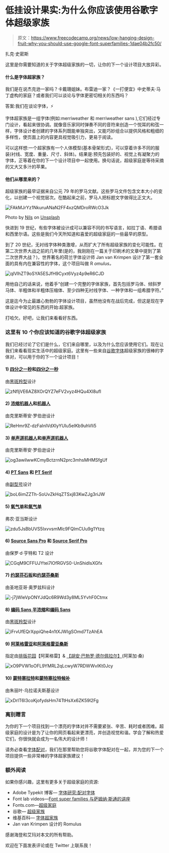 # 低挂设计果实:为什么你应该使用谷歌字体超级家族

> 原文：<https://www.freecodecamp.org/news/low-hanging-design-fruit-why-you-should-use-google-font-superfamilies-1dae04b2fc50/>

扎克·史密斯

这里是你需要知道的关于字体超级家族的一切，让你的下一个设计项目大放异彩。

#### 什么是字体超家族？

我们是在说杰克逊一家吗？卡戴珊姐妹。布雷迪一家？《一打便宜》中史蒂夫·马丁虚构的家庭？或者我们可以谈论与字体更密切相关的东西吗？

答案:我们在谈论字体，⚡

字体超家族是一组字体(例如:merriweather 和 merriweather sans ),它们经过专门设计，看起来很协调。就像音乐家同时弹奏不同的音符来创造一个悦耳的和弦一样，字体设计者创建的字体系列既能单独突出，又能巧妙组合以提供风格和粗细的多样性，使页面上的内容更具视觉吸引力，更易于阅读。

可以这样想:一个超家族有一个人体模型(基本骨架形式)，可以穿着许多不同的服装(衬线、宽度、重量、尺寸、斜体)。结果是:预先包装好的、视觉上有凝聚力的字体，正等着在你的下一个设计项目中一起使用。换句话说，超级家庭是等待采摘的又大又多汁的苹果。

#### 他们从哪里来的？

超级家族的最早证据来自公元 79 年的罗马文献。这些罗马文件包含文本大小的变化，以创建一个视觉层次。在酷起来之前，罗马人把标题文字做得比正文大。

![FAkMJrYz1NkuruANaN2FF4xzQMDroRWcO3Jk](img/ee90d1d780eceb9dc91fb2917e04e36f.png)

Photo by [Nils](https://unsplash.com/photos/kaEhf0eZme8?utm_source=unsplash&utm_medium=referral&utm_content=creditCopyText) on [Unsplash](https://unsplash.com/search/photos/roman-document?utm_source=unsplash&utm_medium=referral&utm_content=creditCopyText)

快进到 19 世纪，有些字体被设计成可以兼容不同的书写语言，如拉丁语、希腊语和西里尔语。这些是我们今天所知道和喜爱的超级家庭的一些最早的原型。

到了 20 世纪，无衬线字体种类激增，从而扩大了所有超级家族的变化可能性。在第二次世界大战之前的几年里(是的，我刚刚在一篇关于印刷术的文章中提到了第二次世界大战？)，世界著名的荷兰字体设计师 Jan van Krimpen 设计了第一套全面的具有内在兼容性的字体，这个项目叫做 R *omulus。*

![qlVlhZT9oSYA5ESJfH9Cyxt6Vyz4p9eR6CJD](img/593a7830ed5d17b833ac5b95831775c5.png)

用他自己的话来说，他着手“创建一个完整的字体家族，首先包括罗马体、倾斜罗马体、半粗体和半粗体压缩体、至少四种无衬线字体、一种字体和一组希腊字符。”

这是迄今为止最雄心勃勃的字体设计项目，虽然他没有在战后完成，但这是现在字体设计中常见的东西的开始:超家族。

打哈欠。好吧，让我们来看看好东西。

### 这里有 10 个你应该知道的谷歌字体超级家族

我们已经讨论了它们是什么，它们来自哪里，以及为什么您应该使用它们。现在让我们来看看现实生活中的超级家庭。这里有一些来自[谷歌字体](https://fonts.google.com)超级家族的很棒的字体对，可以用于你的下一个设计项目！

#### 1) [四分之一秒](https://fonts.google.com/specimen/Quattrocento)和[四分之一秒](https://fonts.google.com/specimen/Quattrocento+Sans)

由[黑斑羚型](http://www.impallari.com/projects/overview/quattrocento-sans-family)设计

![zNfljVE6AZ8XOrQYZ7eFV2vyz4HQu4Xl8ufl](img/07cd19b287989a136e3ce78fa32119fd.png)

#### 2) [浓缩机器人](https://fonts.google.com/specimen/Roboto+Condensed)和[机器人](https://fonts.google.com/specimen/Roboto)

由克里斯蒂安·罗伯逊设计

![ReHmr9Z-dzFaInlVdXlyYUIu5eIKb9uhVIi5](img/7bcf1bc514f9236e70cb8722441c812f.png)

#### 3) [单声道机器人](https://fonts.google.com/specimen/Roboto+Mono)和[单声道机器人](https://fonts.google.com/specimen/Roboto)

由克里斯蒂安·罗伯逊设计

![og3awiIwwKCmyBctzrnN2prc3mhsMHMSfgUf](img/8aca78779d9f13f89f7a921dd9244f1a.png)

#### 4) [PT Sans](https://fonts.google.com/specimen/PT+Sans) 和 [PT Serif](https://fonts.google.com/specimen/PT+Serif)

由[副型号](https://www.paratype.com)设计

![boL6imZZTh-SoUvZkHqZTSxj83KwZJg3riJW](img/7be98f3725656555cba8935feafc1408.png)

#### 5) [氧气单](https://fonts.google.com/specimen/Oxygen+Mono)和[氧气单](https://fonts.google.com/specimen/Oxygen)

弗农·亚当斯设计

![zdu5JsBbUVS5IxvvsmMlc9FQlmCUu9g1Ytzq](img/a249faa1c67fb50720c2bd80ff849fad.png)

#### 6) [Source Sans Pro](https://fonts.google.com/specimen/Source+Sans+Pro) 和 [Source Serif Pro](https://fonts.google.com/specimen/Source+Serif+Pro)

由保罗·d·亨特和 T2 设计

![CGqM9CFFUJYtei7lOfRGVS0-UnShidlsXGfx](img/888d9e552da220308ea1b439bc0c8421.png)

#### 7) [约瑟芬石板](https://fonts.google.com/specimen/Josefin+Slab)和[约瑟芬桑斯](https://fonts.google.com/specimen/Josefin+Sans)

由圣地亚哥·奥罗兹科设计

![-j7jWIeVpONYJdQc6R9Wd3y8ML5YvhF0Ctmx](img/1e6f8fa9e46eaffdc3c49880964028e1.png)

#### 8) [编码 Sans 半浓缩](https://fonts.google.com/specimen/Encode+Sans+Semi+Condensed)和[编码 Sans](https://fonts.google.com/specimen/Encode+Sans)

由[黑斑羚型](http://www.impallari.com/projects/overview/quattrocento-sans-family)设计

![iFrvUfEQrXppiQhe4n1tXJWIgSOmd7TzAhEA](img/9baea4ccaa02ccdc42f99534d13fff26.png)

#### 9) [阿莱格雷亚](https://fonts.google.com/specimen/Alegreya)和[阿莱格雷亚桑斯](https://fonts.google.com/specimen/Alegreya+Sans)

指定由[排版花园](https://huertatipografica.com/en)【阿莱格雷】& [【胡安·巴勃罗·德尔佩拉尔】](https://huertatipografica.com/en)(阿莱加·桑)

![xO9PVW1oOFL9YMRL2qLcwyW7RDWWvIKt0Jcy](img/75a974aedb5da857e355b16ec5bdad93.png)

#### 10) [蒙特塞拉特](https://fonts.google.com/specimen/Montserrat)和[蒙特塞拉特候补](https://fonts.google.com/specimen/Montserrat+Alternates)

由朱丽叶·乌拉诺夫斯基设计

![xDrIT6l3coKjofydsHm74TtHsXx6ZK59l2Fg](img/ee141cb806397a8c9706b90366af14a6.png)

### 离别赠言

为你的下一个项目找到一个漂亮的字体对并不需要紧张、辛苦、耗时或者困难。超级家庭的设计是为了让你的网页看起来更漂亮，并创造视觉和谐。学会了解和热爱它们，你很快就会成为一名伟大的设计师！

请务必查看[字体配对](https://fontpair.co)，我们在那里帮助您将谷歌字体配对在一起，并为您的下一个项目提供一些非常棒的字体超家族建议！

### 额外阅读

如果你感兴趣，这里有更多关于超级家庭的资源:

*   Adobe Typekit 博客— [字体研究:配对字体](https://blog.typekit.com/2012/05/23/type-study-pairing-typefaces/)
*   Font lab videos—[Font super families 与萨姆纳·斯通的讲座](https://www.youtube.com/watch?v=lwqAbMhbLoQ)
*   Fonts.com—[超级家庭](https://www.fonts.com/content/learning/fyti/typefaces/super-families)
*   谷歌— [超级家族](https://fonts.google.com/featured/Superfamilies)
*   维基百科— [字体超家族](https://en.wikipedia.org/wiki/Font_superfamily)
*   Jan van Krimpen 设计的 Romulus

感谢海登和艾玛对本文的所有帮助。

欢迎在下面发表评论或在 Twitter 上联系我！